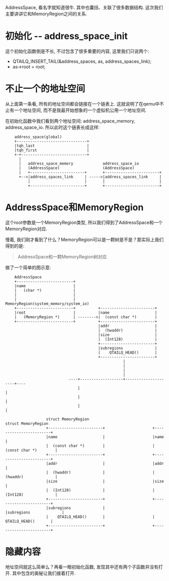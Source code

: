 AddressSpace, 看名字就知道很牛. 其中也囊括、关联了很多数据结构. 这次我们主要讲讲它和MemoryRegion之间的关系. 

# 初始化 -- address_space_init

这个初始化函数倒是不长, 不过包含了很多重要的内容, 这里我们只说两个: 

  * QTAILQ_INSERT_TAIL(&address_spaces, as, address_spaces_link);
  * as->root = root;

# 不止一个的地址空间

从上面第一条看, 所有的地址空间都会链接在一个链表上. 这就说明了在qemu中不止有一个地址空间, 而不是我最开始想象的一个虚拟机公用一个地址空间. 

在初始化函数中我们看到两个地址空间:  address_space_memory, address_space_io. 所以此时这个链表长成这样: 

```
    address_space(global)
    +-------------------------------+
    |tqh_last                       |
    |tqh_first                      |
    +-+-----------------------------+
      |        
      |   address_space_memory             address_space_io
      |   (AddressSpace)                   (AddressSpace)
      |   +------------------------+       +------------------------+
      +-->|address_spaces_link     | ----->|address_spaces_link     |
          |                        |       |                        |
          +------------------------+       +------------------------+
```

# AddressSpace和MemoryRegion

这个root参数是一个MemoryRegion类型, 所以我们得到了AddressSpace和一个MemoryRegion对应. 

慢着, 我们刚才看到了什么？MemoryRegion可以是一颗树是不是？那实际上我们得到的是: 

> AddressSpace和一颗MemoryRegion树对应

做了一个简单的图示意: 

```
    AddressSpace               
    +-------------------------+
    |name                     |
    |   (char *)              |
    |                         |
    |                         |          MemoryRegion(system_memory/system_io)
    +-------------------------+          +------------------------+
    |root                     |          |name                    |
    |   (MemoryRegion *)      | -------->|  (const char *)        |
    +-------------------------+          +------------------------+
                                         |addr                    |
                                         |  (hwaddr)              |
                                         |size                    |
                                         |  (Int128)              |
                                         +------------------------+
                                         |subregions              |
                                         |    QTAILQ_HEAD()       |
                                         +------------------------+
                                                    |
                                                    |
                                                    |
                                                    |
                            ----+-------------------+---------------------+----
                                |                                         |
                                |                                         |
                                |                                         |

                  struct MemoryRegion                            struct MemoryRegion
                  +------------------------+                     +------------------------+
                  |name                    |                     |name                    |
                  |  (const char *)        |                     |  (const char *)        |
                  +------------------------+                     +------------------------+
                  |addr                    |                     |addr                    |
                  |  (hwaddr)              |                     |  (hwaddr)              |
                  |size                    |                     |size                    |
                  |  (Int128)              |                     |  (Int128)              |
                  +------------------------+                     +------------------------+
                  |subregions              |                     |subregions              |
                  |    QTAILQ_HEAD()       |                     |    QTAILQ_HEAD()       |
                  +------------------------+                     +------------------------+
```

# 隐藏内容

地址空间就这么简单么？再看一眼初始化函数, 发现其中还有两个子函数并没有打开. 其中包含的奥秘让我们接着打开. 

